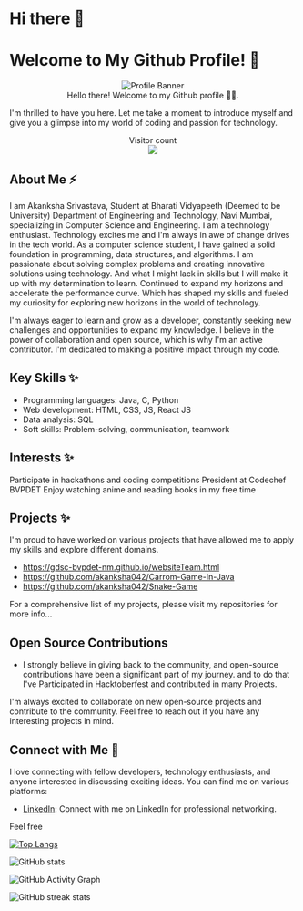 # Hi there 👋

<!--
**akanksha042/akanksha042** is a ✨ _special_ ✨ repository because its `README.md` (this file) appears on your GitHub profile.

Here are some ideas to get you started:

- 🔭 I’m currently working on ...
- 🌱 I’m currently learning ...
- 👯 I’m looking to collaborate on ...
- 🤔 I’m looking for help with ...
- 💬 Ask me about ...
- 📫 How to reach me: ...
- 😄 Pronouns: ...
- ⚡ Fun fact: ...
-->

# Welcome to My Github Profile! 💫

<div align="center">
  <img src="https://example.com/path/to/profile-banner.jpg" alt="Profile Banner">
</div>

<div align="center">Hello there! Welcome to my Github profile 🙋‍♀️.</div>

I'm thrilled to have you here. Let me take a moment to introduce myself and give you a glimpse into my world of coding and passion for technology.

<p align="center"> 
  Visitor count<br>
  <img src="https://profile-counter.glitch.me/akanksha042/count.svg" />
</p>

## About Me ⚡

I am Akanksha Srivastava, Student at Bharati Vidyapeeth (Deemed to be University) Department of Engineering and Technology, Navi Mumbai, specializing in Computer Science and Engineering. I am a technology enthusiast. Technology excites me and I'm always in awe of change drives in the tech world. 
As a computer science student, I have gained a solid foundation in programming, data structures, and algorithms. I am passionate about solving complex problems and creating innovative solutions using technology. And what I might lack in skills but I will make it up with my determination to learn. Continued to expand my horizons and accelerate the performance curve. Which has shaped my skills and fueled my curiosity for exploring new horizons in the world of technology.

I'm always eager to learn and grow as a developer, constantly seeking new challenges and opportunities to expand my knowledge. I believe in the power of collaboration and open source, which is why I'm an active contributor. I'm dedicated to making a positive impact through my code.

## Key Skills ✨
- Programming languages: Java, C, Python
- Web development: HTML, CSS, JS, React JS
- Data analysis: SQL
- Soft skills: Problem-solving, communication, teamwork

## Interests ✨
Participate in hackathons and coding competitions
President at Codechef BVPDET 
Enjoy watching anime and reading books in my free time

## Projects ✨

I'm proud to have worked on various projects that have allowed me to apply my skills and explore different domains. 
- https://gdsc-bvpdet-nm.github.io/websiteTeam.html
- https://github.com/akanksha042/Carrom-Game-In-Java
- https://github.com/akanksha042/Snake-Game

For a comprehensive list of my projects, please visit my repositories for more info... 

## Open Source Contributions

- I strongly believe in giving back to the community, and open-source contributions have been a significant part of my journey. 
and to do that I've Participated in Hacktoberfest and contributed in many Projects.


I'm always excited to collaborate on new open-source projects and contribute to the community. Feel free to reach out if you have any interesting projects in mind.

## Connect with Me 🌟

I love connecting with fellow developers, technology enthusiasts, and anyone interested in discussing exciting ideas. You can find me on various platforms:

- [LinkedIn](https://www.linkedin.com/in/akanksha-srivastava-23413a225/): Connect with me on LinkedIn for professional networking.

Feel free 

[![Top Langs](https://github-readme-stats.vercel.app/api/top-langs/?username=akanksha042)](https://github.com/anuraghazra/github-readme-stats)

![GitHub stats](https://github-readme-stats.vercel.app/api?username=akanksha042&show_icons=true&count_private=true)  

![GitHub Activity Graph](https://activity-graph.herokuapp.com/graph?username=akanksha042)  

![GitHub streak stats](https://github-readme-streak-stats.herokuapp.com/?user=akanksha042)  

